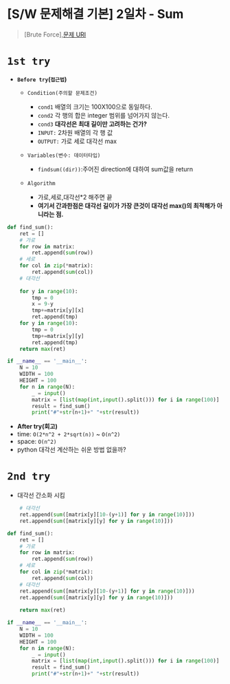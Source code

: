 # [S/W 문제해결 기본] 2일차 - Sum

> [Brute Force],[문제 URI](https://swexpertacademy.com/main/talk/solvingClub/problemView.do?solveclubId=AV6kld8aisgDFASb&contestProbId=AV13_BWKACUCFAYh&probBoxId=AV6kld8aiskDFASb&type=PROBLEM&problemBoxTitle=%EC%82%BC%EC%84%B1%EC%8B%9C%ED%97%98%EB%8C%80%EB%B9%84+%EA%B8%B0%EB%B3%B8%EB%AC%B8%EC%A0%9C%EB%AA%A8%EC%9D%8C%28%EB%82%9C%EC%9D%B4%EB%8F%84+1~3%29&problemBoxCnt=15)
# `1st try`
- **`Before try`(`접근법`)**
  - `Condition(주의할 문제조건)`
    - `cond1`   배열의 크기는 100X100으로 동일하다.
    - `cond2`   각 행의 합은 integer 범위를 넘어가지 않는다.
    - `cond3`   **대각선은 최대 길이만 고려하는 건가?**
    - `INPUT:` 2차원 배열의 각 행 값
    - `OUTPUT:` 가로 세로 대각선 max
  - `Variables(변수: 데이터타입)`
    - `findsum((dir))`:주어진 direction에 대하여 sum값을 return
    
  - `Algorithm`
    - 가로,세로,대각선*2 해주면 끝
    - **여기서 간과한점은 대각선 길이가 가장 큰것이 대각선 max()의 최적해가 아니라는 점.**

```python
def find_sum():
    ret = []
    # 가로
    for row in matrix:
        ret.append(sum(row))
    # 세로
    for col in zip(*matrix):
        ret.append(sum(col))
    # 대각선
    
    for y in range(10):
        tmp = 0
        x = 9-y
        tmp+=matrix[y][x]
        ret.append(tmp)
    for y in range(10):
        tmp = 0
        tmp+=matrix[y][y]
        ret.append(tmp)
    return max(ret)

if __name__ == '__main__':
    N = 10
    WIDTH = 100
    HEIGHT = 100
    for n in range(N):
        _ = input()
        matrix = [list(map(int,input().split())) for i in range(100)]
        result = find_sum()
        print("#"+str(n+1)+" "+str(result))
```

- **After try(회고)**
- time: `O(2*n^2 + 2*sqrt(n))` ~ `O(n^2)`
- space: `O(n^2)`
- python 대각선 계산하는 쉬운 방법 없을까?

# `2nd try`
- 대각선 간소화 시킴
```python
    # 대각선
    ret.append(sum([matrix[y][10-(y+1)] for y in range(10)]))
    ret.append(sum([matrix[y][y] for y in range(10)]))
```

```python
def find_sum():
    ret = []
    # 가로
    for row in matrix:
        ret.append(sum(row))
    # 세로
    for col in zip(*matrix):
        ret.append(sum(col))
    # 대각선
    ret.append(sum([matrix[y][10-(y+1)] for y in range(10)]))
    ret.append(sum([matrix[y][y] for y in range(10)]))
    
    return max(ret)

if __name__ == '__main__':
    N = 10
    WIDTH = 100
    HEIGHT = 100
    for n in range(N):
        _ = input()
        matrix = [list(map(int,input().split())) for i in range(100)]
        result = find_sum()
        print("#"+str(n+1)+" "+str(result))
```
